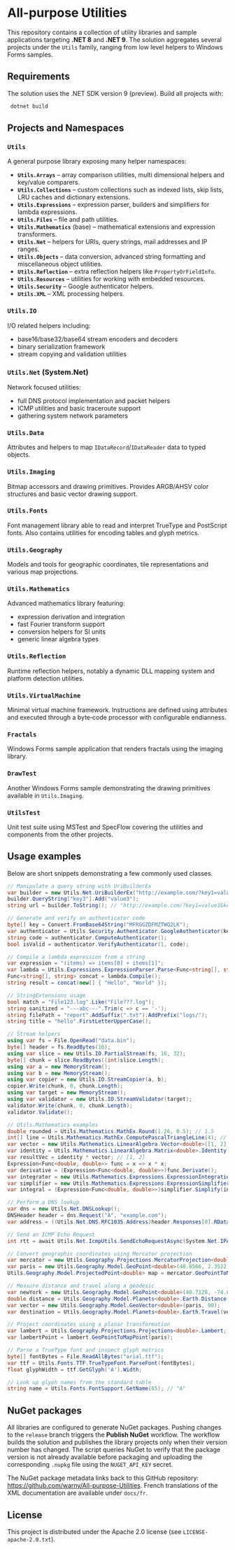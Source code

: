 # All-purpose Utilities

This repository contains a collection of utility libraries and sample applications targeting **.NET 8** and **.NET 9**. The solution aggregates several projects under the `Utils` family, ranging from low level helpers to Windows Forms samples.

## Requirements

The solution uses the .NET SDK version 9 (preview). Build all projects with:

```bash
 dotnet build
```

## Projects and Namespaces

### `Utils`
A general purpose library exposing many helper namespaces:
- **`Utils.Arrays`** – array comparison utilities, multi dimensional helpers and key/value comparers.
- **`Utils.Collections`** – custom collections such as indexed lists, skip lists, LRU caches and dictionary extensions.
- **`Utils.Expressions`** – expression parser, builders and simplifiers for lambda expressions.
- **`Utils.Files`** – file and path utilities.
- **`Utils.Mathematics`** (base) – mathematical extensions and expression transformers.
- **`Utils.Net`** – helpers for URIs, query strings, mail addresses and IP ranges.
- **`Utils.Objects`** – data conversion, advanced string formatting and miscellaneous object utilities.
- **`Utils.Reflection`** – extra reflection helpers like `PropertyOrFieldInfo`.
- **`Utils.Resources`** – utilities for working with embedded resources.
- **`Utils.Security`** – Google authenticator helpers.
- **`Utils.XML`** – XML processing helpers.

### `Utils.IO`
I/O related helpers including:
- base16/base32/base64 stream encoders and decoders
- binary serialization framework
- stream copying and validation utilities

### `Utils.Net` (System.Net)
Network focused utilities:
- full DNS protocol implementation and packet helpers
- ICMP utilities and basic traceroute support
- gathering system network parameters

### `Utils.Data`
Attributes and helpers to map `IDataRecord`/`IDataReader` data to typed objects.

### `Utils.Imaging`
Bitmap accessors and drawing primitives. Provides ARGB/AHSV color structures and basic vector drawing support.

### `Utils.Fonts`
Font management library able to read and interpret TrueType and PostScript fonts. Also contains utilities for encoding tables and glyph metrics.

### `Utils.Geography`
Models and tools for geographic coordinates, tile representations and various map projections.

### `Utils.Mathematics`
Advanced mathematics library featuring:
- expression derivation and integration
- fast Fourier transform support
- conversion helpers for SI units
- generic linear algebra types

### `Utils.Reflection`
Runtime reflection helpers, notably a dynamic DLL mapping system and platform detection utilities.

### `Utils.VirtualMachine`
Minimal virtual machine framework. Instructions are defined using attributes and executed through a byte‑code processor with configurable endianness.

### `Fractals`
Windows Forms sample application that renders fractals using the imaging library.

### `DrawTest`
Another Windows Forms sample demonstrating the drawing primitives available in `Utils.Imaging`.


### `UtilsTest`
Unit test suite using MSTest and SpecFlow covering the utilities and components from the other projects.

## Usage examples

Below are short snippets demonstrating a few commonly used classes.

```csharp
// Manipulate a query string with UriBuilderEx
var builder = new Utils.Net.UriBuilderEx("http://example.com/?key1=value1&key2=value2");
builder.QueryString["key3"].Add("value3");
string url = builder.ToString(); // "http://example.com/?key1=value1&key2=value2&key3=value3"

// Generate and verify an authenticator code
byte[] key = Convert.FromBase64String("MFRGGZDFMZTWQ2LK");
var authenticator = Utils.Security.Authenticator.GoogleAuthenticator(key);
string code = authenticator.ComputeAuthenticator();
bool isValid = authenticator.VerifyAuthenticator(1, code);

// Compile a lambda expression from a string
var expression = "(items) => items[0] + items[1]";
var lambda = Utils.Expressions.ExpressionParser.Parse<Func<string[], string>>(expression);
Func<string[], string> concat = lambda.Compile();
string result = concat(new[] { "Hello", "World" });

// StringExtensions usage
bool match = "File123.log".Like("File???.log");
string sanitized = "---abc---".Trim(c => c == '-');
string filePath = "report".AddSuffix(".txt").AddPrefix("logs/");
string title = "hello".FirstLetterUpperCase();

// Stream helpers
using var fs = File.OpenRead("data.bin");
byte[] header = fs.ReadBytes(16);
using var slice = new Utils.IO.PartialStream(fs, 16, 32);
byte[] chunk = slice.ReadBytes((int)slice.Length);
using var a = new MemoryStream();
using var b = new MemoryStream();
using var copier = new Utils.IO.StreamCopier(a, b);
copier.Write(chunk, 0, chunk.Length);
using var target = new MemoryStream();
using var validator = new Utils.IO.StreamValidator(target);
validator.Write(chunk, 0, chunk.Length);
validator.Validate();

// Utils.Mathematics examples
double rounded = Utils.Mathematics.MathEx.Round(1.26, 0.5); // 1.5
int[] line = Utils.Mathematics.MathEx.ComputePascalTriangleLine(4); // [1,4,6,4,1]
var vector = new Utils.Mathematics.LinearAlgebra.Vector<double>([1, 2]);
var identity = Utils.Mathematics.LinearAlgebra.Matrix<double>.Identity(2);
var resultVec = identity * vector; // [1, 2]
Expression<Func<double, double>> func = x => x * x;
var derivative = (Expression<Func<double, double>>)func.Derivate();
var integrator = new Utils.Mathematics.Expressions.ExpressionIntegration("x");
var simplifier = new Utils.Mathematics.Expressions.ExpressionSimplifier();
var integral = (Expression<Func<double, double>>)simplifier.Simplify(integrator.Integrate(func));

// Perform a DNS lookup
var dns = new Utils.Net.DNSLookup();
DNSHeader header = dns.Request("A", "example.com");
var address = ((Utils.Net.DNS.RFC1035.Address)header.Responses[0].RData).IPAddress;

// Send an ICMP Echo Request
int rtt = await Utils.Net.IcmpUtils.SendEchoRequestAsync(System.Net.IPAddress.Parse("8.8.8.8"));

// Convert geographic coordinates using Mercator projection
var mercator = new Utils.Geography.Projections.MercatorProjection<double>();
var paris = new Utils.Geography.Model.GeoPoint<double>(48.8566, 2.3522);
Utils.Geography.Model.ProjectedPoint<double> map = mercator.GeoPointToMapPoint(paris);

// Measure distance and travel along a geodesic
var newYork = new Utils.Geography.Model.GeoPoint<double>(40.7128, -74.0060);
double distance = Utils.Geography.Model.Planets<double>.Earth.Distance(paris, newYork);
var vector = new Utils.Geography.Model.GeoVector<double>(paris, 90);
var destination = Utils.Geography.Model.Planets<double>.Earth.Travel(vector, 1000);

// Project coordinates using a planar transformation
var lambert = Utils.Geography.Projections.Projections<double>.Lambert;
var lambertPoint = lambert.GeoPointToMapPoint(paris);

// Parse a TrueType font and inspect glyph metrics
byte[] fontBytes = File.ReadAllBytes("arial.ttf");
var ttf = Utils.Fonts.TTF.TrueTypeFont.ParseFont(fontBytes);
float glyphWidth = ttf.GetGlyph('A').Width;

// Look up glyph names from the standard table
string name = Utils.Fonts.FontSupport.GetName(65); // "A"
```

## NuGet packages

All libraries are configured to generate NuGet packages. Pushing changes to the
`release` branch triggers the **Publish NuGet** workflow. The workflow builds
the solution and publishes the library projects only when their version number
has changed. The script queries NuGet to verify that the package version is not
already available before packaging and uploading the corresponding `.nupkg`
file using the `NUGET_API_KEY` secret.

The NuGet package metadata links back to this GitHub repository:
<https://github.com/warny/All-purpose-Utilities>. French translations of the
XML documentation are available under `docs/fr`.

## License

This project is distributed under the Apache 2.0 license (see `LICENSE-apache-2.0.txt`).
